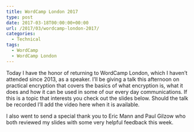 ```yaml
---
title: WordCamp London 2017
type: post
date: 2017-03-18T00:00:00+00:00
url: /2017/03/wordcamp-london-2017/
categories:
  - Technical
tags:
  - WordCamp
  - WordCamp London
---
```


Today I have the honor of returning to WordCamp London, which I haven’t attended since 2013, as a speaker. I’ll be giving a talk this afternoon on practical encryption that covers the basics of what encryption is, what it does and how it can be used in some of our every day communications.&nbsp;If this is a topic that interests you check out the slides below. Should the talk be recorded I’ll add the video here when it is available.

I also went to send a special thank you to Eric Mann and Paul Gilzow who both reviewed my slides with some very helpful feedback this week.